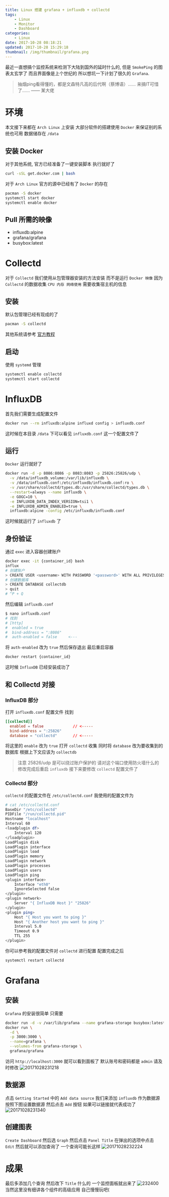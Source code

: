 ```yaml
---
title: Linux 搭建 grafana + influxdb + collectd
tags: 
    - Linux
    - Monitor
    - Dashboard
categories:
    - Linux
date: 2017-10-28 08:18:21
updated: 2017-10-28 15:29:18
thumbnail: /img/thumbnail/grafana.png
---
```

最近一直想搞个监控系统来检测下大陆到国外的延时什么的, 但是 `SmokePing` 的图表太玄学了 而且界面像是上个世纪的 所以想坑一下计划了很久的 `Grafana`.

<!-- more -->

> 抽烟ping看得懂的，都是文森特凡高的后代啊（蔡博语）…… 来搞IT可惜了…… —— 某大佬

# 环境
本文接下来都在 `Arch Linux` 上安装 大部分软件的搭建使用 `Docker` 来保证别的系统也可用
数据储存在 `/data`

## 安装 Docker
对于其他系统, 官方已经准备了一键安装脚本 执行就好了
```bash
curl -sSL get.docker.com | bash
```
对于 `Arch Linux` 官方的源中已经有了 `Docker` 的存在
```bash
pacman -S docker
systemctl start docker
systemctl enable docker
```

## Pull 所需的映像
* influxdb:alpine
* grafana/grafana
* busybox:latest

# Collectd
对于 `Collectd` 我们使用从包管理器安装的方法安装 而不是运行 `Docker 映像` 因为 `Collectd` 的数据收集 `CPU 内存 网络使用` 需要收集宿主机的信息
## 安装
默认包管理已经有现成的了
```bash
pacman -S collectd
```
其他系统请参考 [官方教程](https://collectd.org/download.shtml)
## 启动
使用 `systemd` 管理
```bash
systemctl enable collectd
systemctl start collectd
```
# InfluxDB
首先我们需要生成配置文件 
```bash
docker run --rm influxdb:alpine influxd config > influxdb.conf
```
这时候在本目录 `/data` 下可以看见 `influxdb.conf` 这一个配置文件了
## 运行
`Docker` 运行就好了
```bash
docker run -d -p 8086:8086 -p 8083:8083 -p 25826:25826/udp \
  -v /data/influxdb_volume:/var/lib/influxdb \
  -v /data/influxdb.conf:/etc/influxdb/influxdb.conf:ro \
  -v /usr/share/collectd/types.db:/usr/share/collectd/types.db \
  --restart=always --name influxdb \
  -e GOGC=10 \
  -e INFLUXDB_DATA_INDEX_VERSION=tsi1 \
  -e INFLUXDB_ADMIN_ENABLED=true \
  influxdb:alpine -config /etc/influxdb/influxdb.conf
```
这时候就运行了 `influxdb` 了
## 身份验证
通过 `exec` 进入容器创建账户
```bash
docker exec -it {container_id} bash
influx
# 创建账户
> CREATE USER <username> WITH PASSWORD '<password>' WITH ALL PRIVILEGES
# 创建数据库
> CREATE DATABASE collectdb
> quit
# ^P + Q 
```
然后编辑 `influxdb.conf`
```bash
$ nano influxdb.conf
# 找到 
# [http]
#  enabled = true
#  bind-address = ":8086"
#  auth-enabled = false     <---
```
将 `auth-enabled` 改为 `true` 然后保存退出 最后重启容器
```bash
docker restart {container_id}
```
这时候 `InfluxDB` 已经安装成功了
## 和 Collectd 对接
### InfluxDB 部分
打开 `influxdb.conf` 配置文件
找到
```conf
[[collectd]]
  enabled = false             // <-----
  bind-address = ":25826"
  database = "collectd"       // <-----
```
将这里的 `enable` 改为 `true` 打开 `collectd` 收集
同时将 `database` 改为要收集到的数据库 根据上下文应该为 `collectdb`
> 注意 25826/udp 是可以绕过账户保护的 请对这个端口使用防火墙什么的
修改完成后重启 `influxdb` 接下来要修改 `collectd` 配置文件了
### Collectd 部分
`collectd` 的配置文件在 `/etc/collectd.conf`
我使用的配置文件为
```bash
# cat /etc/collectd.conf
BaseDir "/etc/collectd"
PIDFile "/run/collectd.pid"
Hostname "localhost"
Interval 60
<loadplugin df> 
    Interval 120
</loadplugin>
LoadPlugin disk
LoadPlugin interface
LoadPlugin load
LoadPlugin memory
LoadPlugin network
LoadPlugin processes
LoadPlugin users
LoadPlugin ping
<plugin interface>
    Interface "eth0"
    IgnoreSelected false
</plugin>
<plugin network>
    Server "{ InfluxDB Host }" "25826"
</plugin>
<plugin ping>
    Host "{ Host you want to ping }"
    Host "{ Another host you want to ping }"
    Interval 5.0
    Timeout 0.9
    TTL 255
</plugin>
```
你可以参考我的配置文件对 `collectd` 进行配置
配置完成之后
```bash
systemctl restart collectd
```
# Grafana
## 安装
`Grafana` 的安装很简单 只需要
```bash
docker run -d -v /var/lib/grafana --name grafana-storage busybox:latest
docker run \
  -d \
  -p 3000:3000 \
  --name=grafana \
  --volumes-from grafana-storage \
  grafana/grafana
```
访问 `http://localhost:3000` 就可以看到面板了
默认账号和密码都是 `admin` 请及时修改
![20171028231218](/content/images/2017/10/20171028231218.png)

## 数据源
点击 `Getting Started` 中的 `Add data source` 我们来添加 `influxdb` 作为数据源
按照下图设置数据源 然后点击 `Add` 按钮 如果可以链接就代表成功了
![20171028231340](/content/images/2017/10/20171028231340.png)

## 创建图表
`Create Dashboard` 然后选 `Graph`
然后点击 `Panel Title` 在弹出的选项中点击 `Edit` 然后就可以添加查询了
一个查询可能长这样
![20171028232224](/content/images/2017/10/20171028232224.png)

# 成果
最后多添加几个查询 然后改下 `Title` 什么的 一个监控面板就出来了
![232400](/content/images/2017/10/232400.png)
当然这里没有细讲各个组件的高级应用 自己慢慢玩吧(